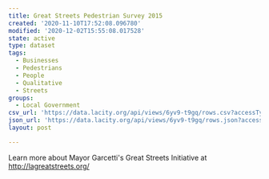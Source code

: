 ```yaml
---
title: Great Streets Pedestrian Survey 2015
created: '2020-11-10T17:52:08.096780'
modified: '2020-12-02T15:55:08.017528'
state: active
type: dataset
tags:
  - Businesses
  - Pedestrians
  - People
  - Qualitative
  - Streets
groups:
  - Local Government
csv_url: 'https://data.lacity.org/api/views/6yv9-t9gq/rows.csv?accessType=DOWNLOAD'
json_url: 'https://data.lacity.org/api/views/6yv9-t9gq/rows.json?accessType=DOWNLOAD'
layout: post

---
```

Learn more about Mayor Garcetti's Great Streets Initiative at http://lagreatstreets.org/
